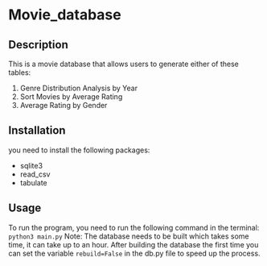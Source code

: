 # Movie_database

## Description 
This is a movie database that allows users to generate either of these tables: 
1. Genre Distribution Analysis by Year
2. Sort Movies by Average Rating
3. Average Rating by Gender

## Installation
you need to install the following packages:
* sqlite3
* read_csv
* tabulate

## Usage
To run the program, you need to run the following command in the terminal:
    ```python3 main.py```
Note: 
The database needs to be built which takes some time, it can take up to an hour. 
After building the database the first time you can set the variable ```rebuild=False``` in the db.py file to speed up the process.


